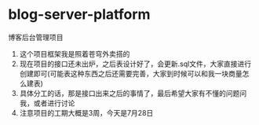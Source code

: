 # blog-server-platform
博客后台管理项目
1. 这个项目框架我是照着苍穹外卖搭的
2. 现在项目的接口还未出炉，之后表设计好了，会更新.sql文件，大家直接进行创建即可(可能表这种东西之后还需要完善，大家到时候可以和我一块商量怎么建表)
3. 具体分工的话，那是接口出来之后的事情了，最后希望大家有不懂的问题问我，或者进行讨论
4. 注意项目的工期大概是3周，今天是7月28日
